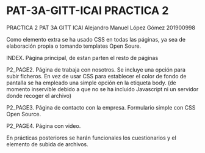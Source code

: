 # PAT-3A-GITT-ICAI PRACTICA 2
PRACTICA 2 PAT 3A GITT ICAI Alejandro Manuel López Gómez 201900998

Como elemento extra se ha usado CSS en todas las páginas, ya sea de elaboración propia o tomando templates Open Soure.

INDEX. Página principal, de estan parten el resto de páginas

P2_PAGE2. Página de trabaja con nosotros. Se incluye una opción para subir ficheros. En vez de usar CSS para establecer el color de fondo de pantalla se ha empleado una simple opción en la etiqueta body. (de momento inservible debido a que no se ha incluido Javascript ni un servidor donde recoger el archivo)

P2_PAGE3. Página de contacto con la empresa. Formulario simple con CSS Open Source.

P2_PAGE4. Página con video.

En prácticas posteriores se harán funcionales los cuestionarios y el elemento de subida de archivos.
